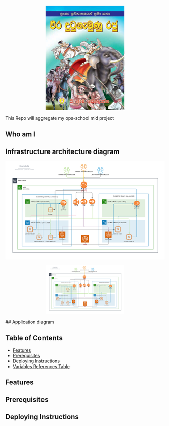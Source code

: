 <p align="center"><img width="250px" src="./kandula.jpg"></p>

This Repo will aggregate my ops-school mid project

## Who am I

## Infrastructure architecture diagram
![architecture_diagram](./ops-school-mid-project.png)
<p align="center"><img width="250px" src="ops-school-mid-project.png"></p>
## Application diagram

## Table of Contents

- [Features](#features)
- [Prerequisites](#prerequisites)
- [Deploying Instructions](#deploying-instructions)
- [Variables References Table](#variables-references-table)


## Features


## Prerequisites

## Deploying Instructions